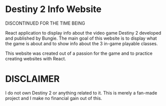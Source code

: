 # Destiny 2 Info Website

DISCONTINUED FOR THE TIME BEING

React application to display info about the video game Destiny 2 developed and published by Bungie.
The main goal of this website is to display what the game is about and to show info about the 3 in-game playable classes.

This website was created out of a passion for the game and to practice creating websites with React.

# DISCLAIMER
I do not own Destiny 2 or anything related to it. This is merely a fan-made project and I make no financial gain out of this.
